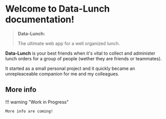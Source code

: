 # Welcome to Data-Lunch documentation!

>**Data-Lunch:**
>
>The ultimate web app for a well organized lunch.

**Data-Lunch** is your best friends when it's vital to collect and administer lunch orders 
for a group of people (wether they are friends or teammates).

It started as a small personal project and it quickly became an unrepleaceable companion for me and my colleagues.

## More info

!!! warning "Work in Progress"

    More info are coming!
